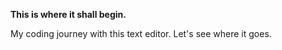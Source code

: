 **This is where it shall begin.**

My coding journey with this text editor. Let's see where it goes.
